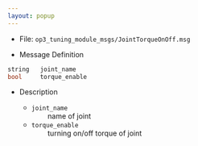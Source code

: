 ```yaml
---
layout: popup
---
```


- File: `op3_tuning_module_msgs/JointTorqueOnOff.msg`

- Message Definition
 ```c
 string   joint_name
 bool     torque_enable
 ```

- Description

    * `joint_name`   
&emsp;&emsp; name of joint  
    * `torque_enable`    
&emsp;&emsp; turning on/off torque of joint  
